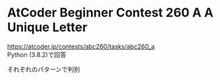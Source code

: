 # AtCoder Beginner Contest 260 A A Unique Letter  
https://atcoder.jp/contests/abc260/tasks/abc260_a  
Python (3.8.2)で回答  

それぞれのパターンで判別
